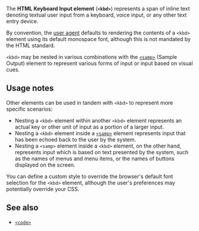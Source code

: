 <!-- <short-description> -->
The **HTML Keyboard Input element** (**`<kbd>`**) represents a span of
inline text denoting textual user input from a keyboard, voice input, or
any other text entry device.
<!-- </short-description> -->

<!-- <overview> -->
By convention, the [user agent](/en-US/docs/Glossary/user_agent)
defaults to rendering the contents of a `<kbd>` element using its
default monospace font, although this is not mandated by the HTML
standard.

`<kbd>` may be nested in various combinations with the
[`<samp>`](/en-US/docs/Web/HTML/Element/samp)
(Sample Output) element to represent various forms of input or input
based on visual cues.
<!-- </overview> -->

<!-- <usage-notes> -->
Usage notes
-----------

Other elements can be used in tandem with `<kbd>` to represent more
specific scenarios:

-   Nesting a `<kbd>` element within another `<kbd>` element represents
    an actual key or other unit of input as a portion of a larger input.
-   Nesting a `<kbd>` element inside a
    [`<samp>`](/en-US/docs/Web/HTML/Element/samp)
    element represents input that has been echoed back to the user by
    the system.
-   Nesting a `<samp>` element inside a `<kbd>` element, on the other
    hand, represents input which is based on text presented by the
    system, such as the names of menus and menu items, or the names of
    buttons displayed on the screen.

You can define a custom style to override the browser's default font
selection for the `<kbd>` element, although the user's preferences may
potentially override your CSS.
<!-- </usage-notes> -->

<!-- <accessibility-concerns> -->
<!-- </accessibility-concerns> -->

<!-- <styling-with-css> -->
<!-- </styling-with-css> -->

<!-- <see-also> -->

See also
--------

-   [`<code>`](/en-US/docs/Web/HTML/Element/code)
<!-- </see-also> -->
